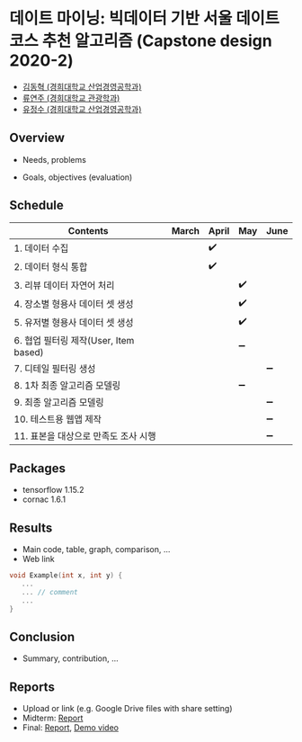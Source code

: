 # 데이트 마이닝: 빅데이터 기반 서울 데이트 코스 추천 알고리즘 (Capstone design 2020-2)
* [김동혁 (경희대학교 산업경영공학과)](https://github.com/LoveDH)
* [류연주 (경희대학교 관광학과)](https://github.com/YeonjuRyu)
* [유정수 (경희대학교 산업경영공학과)](https://github.com/youjeongsue)

## Overview
* Needs, problems

* Goals, objectives (evaluation)


## Schedule
| Contents | March | April |  May  | June  |
|----------|-------|-------|-------|-------|
|  1. 데이터 수집  |       | :heavy_check_mark:      |       |       |
|  2. 데이터 형식 통합  |       |   :heavy_check_mark:    |       |       |
|  3. 리뷰 데이터 자연어 처리  |       |       |   :heavy_check_mark:    |       |
|  4. 장소별 형용사 데이터 셋 생성  |       |       |  :heavy_check_mark:     |       |
|  5. 유저별 형용사 데이터 셋 생성  |       |       |  :heavy_check_mark:     |       |
|  6. 협업 필터링 제작(User, Item based)  |       |       |   :heavy_minus_sign:    |       |
|  7. 디테일 필터링 생성  |       |       |       |   :heavy_minus_sign:    |
|  8. 1차 최종 알고리즘 모델링  |       |       |  :heavy_minus_sign:     |       |
|  9. 최종 알고리즘 모델링  |       |       |       |   :heavy_minus_sign:    |
|  10. 테스트용 웹앱 제작  |       |       |       |  :heavy_minus_sign:     |
|  11. 표본을 대상으로 만족도 조사 시행  |       |       |       |  :heavy_minus_sign:     |

## Packages
* tensorflow 1.15.2
* cornac 1.6.1

## Results
* Main code, table, graph, comparison, ...
* Web link

``` C++
void Example(int x, int y) {
   ...  
   ... // comment
   ...
}
```

## Conclusion
* Summary, contribution, ...

## Reports
* Upload or link (e.g. Google Drive files with share setting)
* Midterm: [Report](Reports/Midterm.pdf)
* Final: [Report](Reports/Final.pdf), [Demo video](Reports/Demo.mp4)
